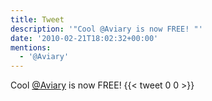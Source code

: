 ```yaml
---
title: Tweet
description: '"Cool @Aviary is now FREE! "'
date: '2010-02-21T18:02:32+00:00'
mentions:
  - '@Aviary'
---
```

Cool [@Aviary](https://twitter.com/@Aviary) is now FREE! 
      {{< tweet 0 0 >}}
    
